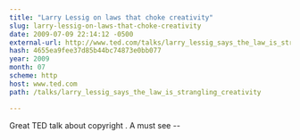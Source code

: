 ```yaml
---
title: "Larry Lessig on laws that choke creativity"
slug: larry-lessig-on-laws-that-choke-creativity
date: 2009-07-09 22:14:12 -0500
external-url: http://www.ted.com/talks/larry_lessig_says_the_law_is_strangling_creativity
hash: 4655ea9fee37d85b44bc74873e0bb077
year: 2009
month: 07
scheme: http
host: www.ted.com
path: /talks/larry_lessig_says_the_law_is_strangling_creativity

---
```


Great TED talk about copyright . A must see --
